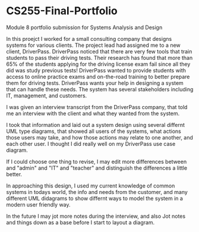 # CS255-Final-Portfolio
Module 8 portfolio submission for Systems Analysis and Design

In this proejct I worked for a small consulting company that designs systems for various clients. The project lead had assigned me to a new client, DriverPass. 
DriverPass noticed that there are very few tools that train students to pass their driving tests. Their research has found that more than 65% of the
students applying for the driving license exam fail since all they did was study previous tests! DriverPass wanted to provide students with access to
online practice exams and on-the-road training to better prepare them for driving tests. DriverPass wants your help in designing a system that can handle 
these needs. The system has several stakeholders including IT, management, and customers.

I was given an interview transcript from the DriverPass company, that told me an interview with the client and what they wanted from the system. 

I took that information and laid out a system design using several differnt UML type diagrams, that showed all users of the systems, what actions those 
users may take, and how those actions may relate to one another, and each other user. I thought I did really well on my DriverPass use case diagram.

If I could choose one thing to revise, I may edit more differences between and "admin" and "IT" and "teacher" and distinguish the differences a little 
better. 

In approaching this design, I used my current knowledge of common systems in todays world, the info and needs from the customer, and many different UML didagrams to show 
differnt ways to model the system in a modern user friendly way. 

In the future I may jot more notes during the interview, and also Jot notes and things down as a base before I start to layout a diagram. 
